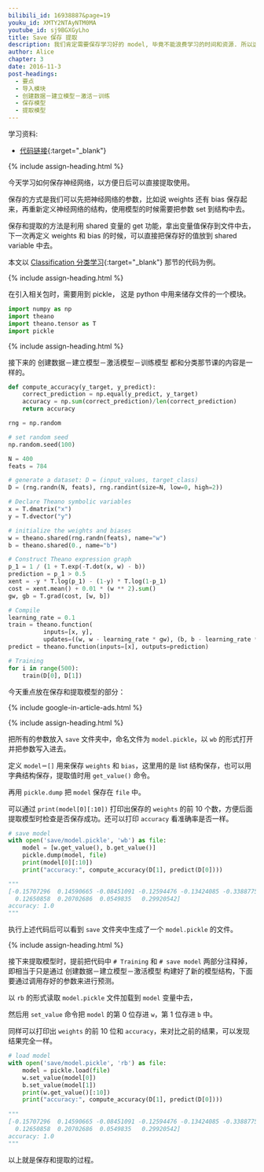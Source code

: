 ```yaml
---
bilibili_id: 16938887&page=19
youku_id: XMTY2NTAyNTM0MA
youtube_id: sj9BGXGyLho
title: Save 保存 提取
description: 我们肯定需要保存学习好的 model, 毕竟不能浪费学习的时间和资源. 所以这里讲到了如何保存和提取出已经学习好的 model 参数.
author: Alice
chapter: 3
date: 2016-11-3
post-headings:
  - 要点
  - 导入模块
  - 创建数据－建立模型－激活－训练
  - 保存模型
  - 提取模型
---
```



学习资料:
  * [代码链接](https://github.com/MorvanZhou/tutorials/tree/master/theanoTUT/theano13_save){:target="_blank"}

{% include assign-heading.html %}

今天学习如何保存神经网络，以方便日后可以直接提取使用。

保存的方式是我们可以先把神经网络的参数，比如说 weights 还有 bias 保存起来，再重新定义神经网络的结构，使用模型的时候需要把参数 set 到结构中去。

保存和提取的方法是利用 shared 变量的 get 功能，拿出变量值保存到文件中去，
下一次再定义 weights 和 bias 的时候，可以直接把保存好的值放到 shared variable 中去。


本文以 [Classification 分类学习](https://morvanzhou.github.io/tutorials/machine-learning/theano/3-4-classification/){:target="_blank"} 那节的代码为例。




{% include assign-heading.html %}

在引入相关包时，需要用到 pickle， 这是 python 中用来储存文件的一个模块。

```python
import numpy as np
import theano
import theano.tensor as T
import pickle
```

{% include assign-heading.html %}

接下来的 创建数据－建立模型－激活模型－训练模型 都和分类那节课的内容是一样的。

```python
def compute_accuracy(y_target, y_predict):
    correct_prediction = np.equal(y_predict, y_target)
    accuracy = np.sum(correct_prediction)/len(correct_prediction)
    return accuracy

rng = np.random

# set random seed
np.random.seed(100)

N = 400
feats = 784

# generate a dataset: D = (input_values, target_class)
D = (rng.randn(N, feats), rng.randint(size=N, low=0, high=2))

# Declare Theano symbolic variables
x = T.dmatrix("x")
y = T.dvector("y")

# initialize the weights and biases
w = theano.shared(rng.randn(feats), name="w")
b = theano.shared(0., name="b")

# Construct Theano expression graph
p_1 = 1 / (1 + T.exp(-T.dot(x, w) - b))
prediction = p_1 > 0.5
xent = -y * T.log(p_1) - (1-y) * T.log(1-p_1)
cost = xent.mean() + 0.01 * (w ** 2).sum()
gw, gb = T.grad(cost, [w, b])

# Compile
learning_rate = 0.1
train = theano.function(
          inputs=[x, y],
          updates=((w, w - learning_rate * gw), (b, b - learning_rate * gb)))
predict = theano.function(inputs=[x], outputs=prediction)

# Training
for i in range(500):
    train(D[0], D[1])
```

今天重点放在保存和提取模型的部分：

{% include google-in-article-ads.html %}

{% include assign-heading.html %}

把所有的参数放入 `save` 文件夹中，命名文件为 `model.pickle`，以 `wb` 的形式打开并把参数写入进去。

定义 `model＝[]` 用来保存 `weights` 和 `bias`，这里用的是 list 结构保存，也可以用字典结构保存，提取值时用 `get_value()` 命令。

再用 `pickle.dump` 把 `model` 保存在 `file` 中。

可以通过 `print(model[0][:10])` 打印出保存的 `weights` 的前 10 个数，方便后面提取模型时检查是否保存成功。还可以打印 `accuracy` 看准确率是否一样。


```python
# save model
with open('save/model.pickle', 'wb') as file:
    model = [w.get_value(), b.get_value()]
    pickle.dump(model, file)
    print(model[0][:10])
    print("accuracy:", compute_accuracy(D[1], predict(D[0])))

"""
[-0.15707296  0.14590665 -0.08451091 -0.12594476 -0.13424085 -0.33887753
  0.12650858  0.20702686  0.0549835   0.29920542]
accuracy: 1.0
"""
```

执行上述代码后可以看到 `save` 文件夹中生成了一个 `model.pickle` 的文件。


{% include assign-heading.html %}

接下来提取模型时，提前把代码中 `# Training` 和 `# save model` 两部分注释掉，即相当于只是通过 创建数据－建立模型－激活模型 构建好了新的模型结构，下面要通过调用存好的参数来进行预测。

以 `rb` 的形式读取 `model.pickle` 文件加载到 `model` 变量中去，

然后用 `set_value` 命令把 `model` 的第 0 位存进 `w`，第 1 位存进 `b` 中。

同样可以打印出 `weights` 的前 10 位和 `accuracy`，来对比之前的结果，可以发现结果完全一样。


```python
# load model
with open('save/model.pickle', 'rb') as file:
    model = pickle.load(file)
    w.set_value(model[0])
    b.set_value(model[1])
    print(w.get_value()[:10])
    print("accuracy:", compute_accuracy(D[1], predict(D[0])))
    
"""
[-0.15707296  0.14590665 -0.08451091 -0.12594476 -0.13424085 -0.33887753
  0.12650858  0.20702686  0.0549835   0.29920542]
accuracy: 1.0
"""
```

以上就是保存和提取的过程。